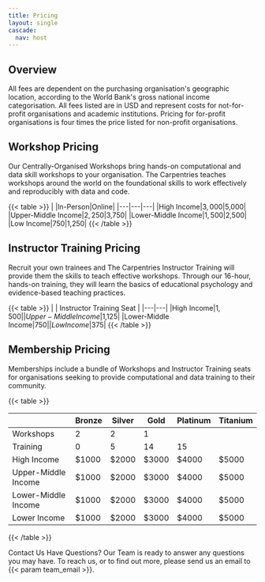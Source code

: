 ```yaml
---
title: Pricing
layout: single
cascade:
  nav: host
---
```


## Overview

All fees are dependent on the purchasing organisation's geographic location, according to the World Bank's gross national income categorisation. All fees listed are in USD and represent costs for not-for-profit organisations and academic institutions. Pricing for for-profit organisations is four times the price listed for non-profit organisations.

## Workshop Pricing

Our Centrally-Organised Workshops bring hands-on computational and data skill workshops to your organisation. The Carpentries teaches workshops around the world on the foundational skills to work effectively and reproducibly with data and code.


{{< table >}}
| |In-Person|Online|
|---|---|---|
|High Income|$3,000|$5,000|
|Upper-Middle Income|$2,250|$3,750|
|Lower-Middle Income|$1,500|$2,500|
|Low Income|$750|$1,250|
{{< /table >}}

## Instructor Training Pricing

Recruit your own trainees and The Carpentries Instructor Training will provide them the skills to teach effective workshops. Through our 16-hour, hands-on training, they will learn the basics of educational psychology and evidence-based teaching practices.

{{< table >}}
| | Instructor Training Seat |
|---|---|
|High Income|$1,500|
|Upper-Middle Income|$1,125|
|Lower-Middle Income|$750|
|Low Income|$375|
{{< /table >}}

## Membership Pricing

Memberships include a bundle of Workshops and Instructor Training seats for organisations seeking to provide computational and data training to their community.

{{< table >}}

|         | Bronze | Silver | Gold | Platinum | Titanium |
|---      |--------|--------|------| ---------| -------- |
|Workshops| 2      | 2      | 1    |          |          |
|Training | 0      | 5      | 14   |15        |          |
|High Income| $1000 | $2000  | $3000  | $4000    |   $5000   |
|Upper-Middle Income | $1000 | $2000  | $3000  | $4000    |   $5000   |
|Lower-Middle Income | $1000 | $2000  | $3000  | $4000    |   $5000   |
|Lower Income | $1000 | $2000  | $3000  | $4000    |   $5000   |
{{< /table >}}

Contact Us
Have Questions? Our Team is ready to answer any questions you may have. To reach us, or to find out more, please send us an email to {{< param team_email >}}.